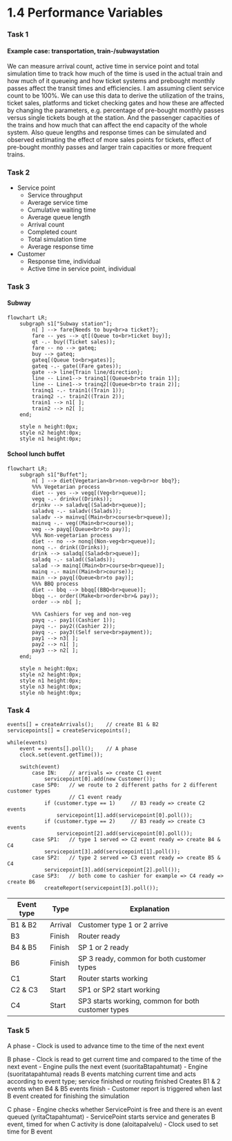 # 1.4 Performance Variables


### Task 1


#### Example case: transportation, train-/subwaystation

We can measure arrival count, active time in service point and total simulation time to track
    how much of the time is used in the actual train and how much of it queueing and how ticket systems
    and prebought monthly passes affect the transit times and efficiencies. I am assuming client
    service count to be 100%.
We can use this data to derive the utilization of the trains, ticket sales, platforms and ticket
    checking gates and how these are affected by changing the parameters, e.g. percentage of pre-bought
    monthly passes versus single tickets bough at the station. And the passenger capacities of the
    trains and how much that can affect the end capacity of the whole system.
Also queue lengths and response times can be simulated and observed estimating the effect of more sales
    points for tickets, effect of pre-bought monthly passes and larger train capacities or more
    frequent trains.



### Task 2


- Service point
    - Service throughput
    - Average service time
    - Cumulative waiting time
    - Average queue length
    - Arrival count
    - Completed count
    - Total simulation time
    - Average response time
- Customer
    - Response time, individual
    - Active time in service point, individual



### Task 3


#### Subway

```mermaid
flowchart LR;
    subgraph s1["Subway station"];
        n[ ] --> fare{Needs to buy<br>a ticket?};
        fare -- yes --> qt[(Queue to<br>ticket buy)];
        qt -.- buy((Ticket sales));
        fare -- no --> gateq;
        buy --> gateq;
        gateq[(Queue to<br>gates)];
        gateq -.- gate((Fare gates));
        gate --> line{Train line/direction};
        line -- Line1--> trainq1[(Queue<br>to train 1)];
        line -- Line1--> trainq2[(Queue<br>to train 2)];
        trainq1 -.- train1((Train 1));
        trainq2 -.- train2((Train 2));
        train1 --> n1[ ];
        train2 --> n2[ ];
    end;

    style n height:0px;
    style n2 height:0px;
    style n1 height:0px;
```


#### School lunch buffet

```mermaid
flowchart LR;
    subgraph s1["Buffet"];
        n[ ] --> diet{Vegetarian<br>non-veg<br>or bbq?};
        %%% Vegetarian process
        diet -- yes --> vegq[(Veg<br>queue)];
        vegq -.- drinkv((Drinks));
        drinkv --> saladvq[(Salad<br>queue)];
        saladvq -.- saladv((Salads));
        saladv --> mainvq[(Main<br>course<br>queue)];
        mainvq -.- veg((Main<br>course));
        veg --> payq[(Queue<br>to pay)];
        %%% Non-vegetarian process
        diet -- no --> nonq[(Non-veg<br>queue)];
        nonq -.- drink((Drinks));
        drink --> saladq[(Salad<br>queue)];
        saladq -.- salad((Salads));
        salad --> mainq[(Main<br>course<br>queue)];
        mainq -.- main((Main<br>course));
        main --> payq[(Queue<br>to pay)];
        %%% BBQ process
        diet -- bbq --> bbqq[(BBQ<br>queue)];
        bbqq -.- order((Make<br>order<br>& pay));
        order --> nb[ ];
        
        %%% Cashiers for veg and non-veg
        payq -.- pay1((Cashier 1));
        payq -.- pay2((Cashier 2));
        payq -.- pay3((Self serve<br>payment));
        pay1 --> n3[ ];
        pay2 --> n1[ ];
        pay3 --> n2[ ];
    end;

    style n height:0px;
    style n2 height:0px;
    style n1 height:0px;
    style n3 height:0px;
    style nb height:0px;
```



### Task 4


```
events[] = createArrivals();    // create B1 & B2
servicepoints[] = createServicepoints();

while(events)
    event = events[].poll();    // A phase
    clock.set(event.getTime());

    switch(event)
        case IN:    // arrivals => create C1 event
            servicepoint[0].add(new Customer());
        case SP0:   // we route to 2 different paths for 2 different customer types
                    // C1 event ready
            if (customer.type == 1)     // B3 ready => create C2 events
                servicepoint[1].add(servicepoint[0].poll());
            if (customer.type == 2)     // B3 ready => create C3 events
                servicepoint[2].add(servicepoint[0].poll());
        case SP1:   // type 1 served => C2 event ready => create B4 & C4
            servicepoint[3].add(servicepoint[1].poll());
        case SP2:   // type 2 served => C3 event ready => create B5 & C4
            servicepoint[3].add(servicepoint[2].poll());
        case SP3:   // both come to cashier for example => C4 ready => create B6
            createReport(servicepoint[3].poll());
```

| Event type | Type    | Explanation |
|------------|---------|-------------|
| B1 & B2    | Arrival | Customer type 1 or 2 arrive |
| B3         | Finish  | Router ready |
| B4 & B5    | Finish  | SP 1 or 2 ready |
| B6         | Finish  | SP 3 ready, common for both customer types |
| C1         | Start   | Router starts working |
| C2 & C3    | Start   | SP1 or SP2 start working |
| C4         | Start   | SP3 starts working, common for both customer types |



### Task 5

A phase
    - Clock is used to advance time to the time of the next event

B phase
    - Clock is read to get current time and compared to the time of the next event
    - Engine pulls the next event (suoritaBtapahtumat)
    - Engine (suoritatapahtuma) reads B events matching current time and acts according to event type;
        service finished or routing finished
        Creates B1 & 2 events when B4 & B5 events finish
    - Customer report is triggered when last B event created for finishing the simulation

C phase
    - Engine checks whether ServicePoint is free and there is an event queued (yritaCtapahtumat)
    - ServicePoint starts service and generates B event, timed for when C activity is done (aloitapalvelu)
    - Clock used to set time for B event


